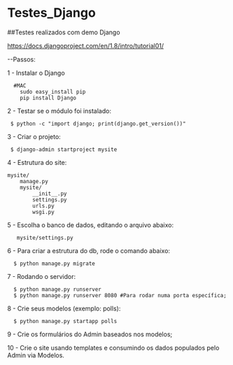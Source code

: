# Testes_Django
##Testes realizados com demo Django

https://docs.djangoproject.com/en/1.8/intro/tutorial01/

--Passos:

1 - Instalar o Django
```
  #MAC
    sudo easy_install pip
    pip install Django
```    
2 - Testar se o módulo foi instalado:
```
 $ python -c "import django; print(django.get_version())"
``` 
3 - Criar o projeto:
```
 $ django-admin startproject mysite
``` 
4 - Estrutura do site:
```
mysite/
    manage.py
    mysite/
        __init__.py
        settings.py
        urls.py
        wsgi.py
```
5 - Escolha o banco de dados, editando o arquivo abaixo:
```
   mysite/settings.py
```
6 - Para criar a estrutura do db, rode o comando abaixo:
```
  $ python manage.py migrate
```  
7 - Rodando o servidor:
```
  $ python manage.py runserver  
  $ python manage.py runserver 8080 #Para rodar numa porta específica;
```  
8 - Crie seus modelos (exemplo: polls):
```
  $ python manage.py startapp polls
```  
9 - Crie os formulários do Admin baseados nos modelos;

10 - Crie o site usando templates e consumindo os dados populados pelo Admin via Modelos.
